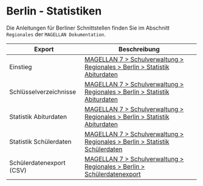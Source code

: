 # Berlin - Statistiken

Die Anleitungen für Berliner Schnittstellen finden Sie im Abschnitt `Regionales` der `MAGELLAN Dokumentation`.

Export|Beschreibung
--|--
Einstieg | [MAGELLAN 7 > Schulverwaltung > Regionales > Berlin > Statistik Abiturdaten](https://doc.magellan7.stueber.de/schulverwaltung/regionales/berlin/statistik/01.stat.einstieg.html/)
Schlüsselverzeichnisse | [MAGELLAN 7 > Schulverwaltung > Regionales > Berlin > Statistik Abiturdaten](https://doc.magellan7.stueber.de/schulverwaltung/regionales/berlin/statistik/02.schluesselverzeichnisse.html/)
Statistik Abiturdaten | [MAGELLAN 7 > Schulverwaltung > Regionales > Berlin > Statistik Abiturdaten](https://doc.magellan7.stueber.de/schulverwaltung/regionales/berlin/statistik/03.stat.abidaten.html/)
Statistik Schülerdaten| [MAGELLAN 7 > Schulverwaltung > Regionales > Berlin > Statistik Schülerdaten](https://doc.magellan7.stueber.de/schulverwaltung/regionales/berlin/statistik/04.stat.schuelerdaten/)
Schülerdatenexport (CSV) | [MAGELLAN 7 > Schulverwaltung > Regionales > Berlin > Schülerdatenexport](https://doc.magellan7.stueber.de/schulverwaltung/regionales/berlin/schuelerdaten/)